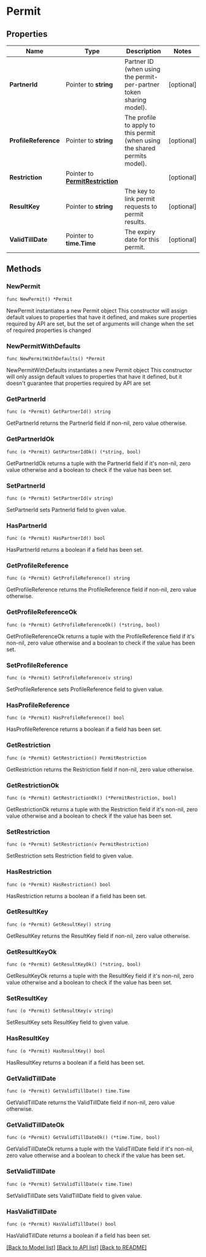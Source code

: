 # Permit

## Properties

Name | Type | Description | Notes
------------ | ------------- | ------------- | -------------
**PartnerId** | Pointer to **string** | Partner ID (when using the permit-per-partner token sharing model). | [optional] 
**ProfileReference** | Pointer to **string** | The profile to apply to this permit (when using the shared permits model). | [optional] 
**Restriction** | Pointer to [**PermitRestriction**](PermitRestriction.md) |  | [optional] 
**ResultKey** | Pointer to **string** | The key to link permit requests to permit results. | [optional] 
**ValidTillDate** | Pointer to **time.Time** | The expiry date for this permit. | [optional] 

## Methods

### NewPermit

`func NewPermit() *Permit`

NewPermit instantiates a new Permit object
This constructor will assign default values to properties that have it defined,
and makes sure properties required by API are set, but the set of arguments
will change when the set of required properties is changed

### NewPermitWithDefaults

`func NewPermitWithDefaults() *Permit`

NewPermitWithDefaults instantiates a new Permit object
This constructor will only assign default values to properties that have it defined,
but it doesn't guarantee that properties required by API are set

### GetPartnerId

`func (o *Permit) GetPartnerId() string`

GetPartnerId returns the PartnerId field if non-nil, zero value otherwise.

### GetPartnerIdOk

`func (o *Permit) GetPartnerIdOk() (*string, bool)`

GetPartnerIdOk returns a tuple with the PartnerId field if it's non-nil, zero value otherwise
and a boolean to check if the value has been set.

### SetPartnerId

`func (o *Permit) SetPartnerId(v string)`

SetPartnerId sets PartnerId field to given value.

### HasPartnerId

`func (o *Permit) HasPartnerId() bool`

HasPartnerId returns a boolean if a field has been set.

### GetProfileReference

`func (o *Permit) GetProfileReference() string`

GetProfileReference returns the ProfileReference field if non-nil, zero value otherwise.

### GetProfileReferenceOk

`func (o *Permit) GetProfileReferenceOk() (*string, bool)`

GetProfileReferenceOk returns a tuple with the ProfileReference field if it's non-nil, zero value otherwise
and a boolean to check if the value has been set.

### SetProfileReference

`func (o *Permit) SetProfileReference(v string)`

SetProfileReference sets ProfileReference field to given value.

### HasProfileReference

`func (o *Permit) HasProfileReference() bool`

HasProfileReference returns a boolean if a field has been set.

### GetRestriction

`func (o *Permit) GetRestriction() PermitRestriction`

GetRestriction returns the Restriction field if non-nil, zero value otherwise.

### GetRestrictionOk

`func (o *Permit) GetRestrictionOk() (*PermitRestriction, bool)`

GetRestrictionOk returns a tuple with the Restriction field if it's non-nil, zero value otherwise
and a boolean to check if the value has been set.

### SetRestriction

`func (o *Permit) SetRestriction(v PermitRestriction)`

SetRestriction sets Restriction field to given value.

### HasRestriction

`func (o *Permit) HasRestriction() bool`

HasRestriction returns a boolean if a field has been set.

### GetResultKey

`func (o *Permit) GetResultKey() string`

GetResultKey returns the ResultKey field if non-nil, zero value otherwise.

### GetResultKeyOk

`func (o *Permit) GetResultKeyOk() (*string, bool)`

GetResultKeyOk returns a tuple with the ResultKey field if it's non-nil, zero value otherwise
and a boolean to check if the value has been set.

### SetResultKey

`func (o *Permit) SetResultKey(v string)`

SetResultKey sets ResultKey field to given value.

### HasResultKey

`func (o *Permit) HasResultKey() bool`

HasResultKey returns a boolean if a field has been set.

### GetValidTillDate

`func (o *Permit) GetValidTillDate() time.Time`

GetValidTillDate returns the ValidTillDate field if non-nil, zero value otherwise.

### GetValidTillDateOk

`func (o *Permit) GetValidTillDateOk() (*time.Time, bool)`

GetValidTillDateOk returns a tuple with the ValidTillDate field if it's non-nil, zero value otherwise
and a boolean to check if the value has been set.

### SetValidTillDate

`func (o *Permit) SetValidTillDate(v time.Time)`

SetValidTillDate sets ValidTillDate field to given value.

### HasValidTillDate

`func (o *Permit) HasValidTillDate() bool`

HasValidTillDate returns a boolean if a field has been set.


[[Back to Model list]](../README.md#documentation-for-models) [[Back to API list]](../README.md#documentation-for-api-endpoints) [[Back to README]](../README.md)


